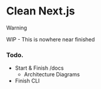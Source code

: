 # Clean Next.js

> [!WARNING]  
WIP - This is nowhere near finished

### Todo.

- Start & Finish /docs
    - Architecture Diagrams 
- Finish CLI 
